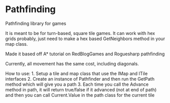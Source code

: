 # Pathfinding
Pathfinding library for games

It is meant to be for turn-based, square tile games. It can work with hex grids probably, just need to make a hex based GetNeighbors method in your map class.

Made it based off A* tutorial on RedBlogGames and Roguesharp pathfinding

Currently, all movement has the same cost, including diagonals.

How to use:
    1. Setup a tile and map class that use the IMap and ITile interfaces
    2. Create an instance of Pathfinder and then run the GetPath method which will give you a path
    3. Each time you call the Advance method in path, it will return true/false if it advanced (not at end of path) and then you can call Current.Value in the path class for the current tile